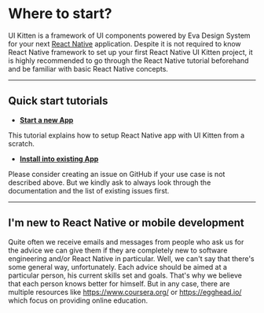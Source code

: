 # Where to start?

UI Kitten is a framework of UI components powered by Eva Design System for your next <a href="https://facebook.github.io/react-native/" target="_blank">React Native</a> application. Despite it is not required to know React Native framework to set up your first React Native UI Kitten project, it is highly recommended to go through the React Native tutorial beforehand and be familiar with basic React Native concepts.
<hr>

## Quick start tutorials

- **[Start a new App](guides/getting-started#new-apps)** 

This tutorial explains how to setup React Native app with UI Kitten from a scratch.

- **[Install into existing App](guides/getting-started#manual-installation)**

Please consider creating an issue on GitHub if your use case is not described above. But we kindly ask to always look through the documentation and the list of existing issues first.
  

<hr>
  
## I'm new to React Native or mobile development

Quite often we receive emails and messages from people who ask us for the advice we can give them if they are completely new to software engineering and/or React Native in particular. Well, we can't say that there's some general way, unfortunately. Each advice should be aimed at a particular person, his current skills set and goals. That's why we believe that each person knows better for himself. But in any case, there are multiple resources like https://www.coursera.org/ or https://egghead.io/ which focus on providing online education. 
